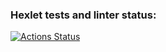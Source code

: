 ### Hexlet tests and linter status:
[![Actions Status](https://github.com/Kverde/backend-project-lvl2/workflows/hexlet-check/badge.svg)](https://github.com/Kverde/backend-project-lvl2/actions)